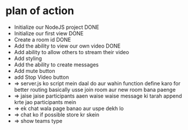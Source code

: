 # plan of action

- Initialize our NodeJS project DONE
- Initialize our first view DONE
- Create a room id DONE
- Add the ability to view our own video DONE
- Add ability to allow others to stream their video 
- Add styling 
- Add the ability to create messages
- Add mute button 
- add Stop Video button 
- => server.js ko script mein daal do aur wahin function define karo for better routing basically usse join room aur new room bana paenge 
- => jaise jaise participants aaen waise waise message ki tarah append krte jao participants mein
- => ek chat wala page banao aur uspe dekh lo 
- => chat ko if possible store kr skein
- => show teams type 
